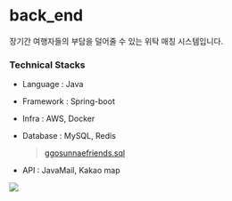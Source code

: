 # back_end
 장기간 여행자들의 부담을 덜어줄 수 있는 위탁 매칭 시스템입니다.

### Technical Stacks

+ Language : Java

+ Framework : Spring-boot

+ Infra : AWS, Docker

+ Database : MySQL, Redis

  > [ggosunnaefriends.sql](https://github.com/tarun-dsm/back_end/blob/main/ggosunnaefriends.sql)

+ API : JavaMail, Kakao map

<a href="https://codecov.io/gh/tarun-dsm/back_end"><img src="https://codecov.io/gh/tarun-dsm/back_end/branch/main/graph/badge.svg?token=guyT1Z9i31"/></a>
